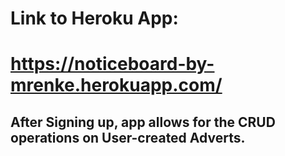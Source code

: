 # Link to Heroku App:

# https://noticeboard-by-mrenke.herokuapp.com/

## After Signing up, app allows for the CRUD operations on User-created Adverts.
